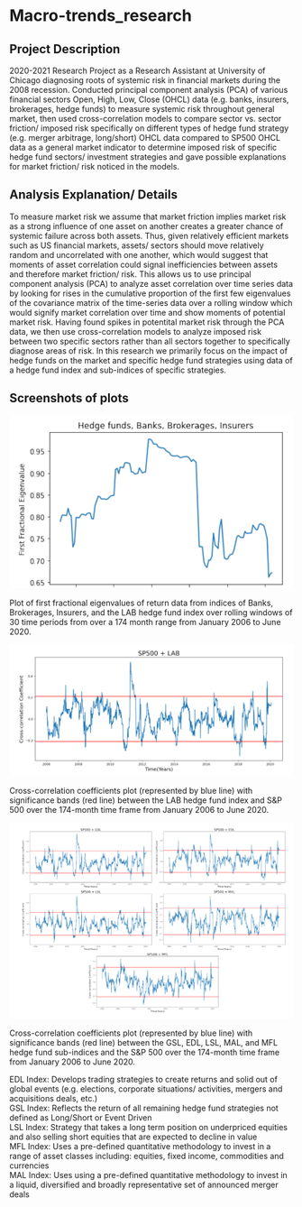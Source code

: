 # Macro-trends_research
## Project Description

2020-2021 Research Project as a Research Assistant at University of Chicago diagnosing roots of systemic risk in financial markets during the 2008 recession.
Conducted principal component analysis (PCA) of various financial sectors Open, High, Low, Close (OHCL) data (e.g. banks, insurers, brokerages, hedge funds)
to measure systemic risk throughout general market, then used cross-correlation models to compare sector vs. sector friction/ imposed risk specifically on
different types of hedge fund strategy (e.g. merger arbitrage, long/short) OHCL data compared to SP500 OHCL data as a general market indicator to determine
imposed risk of specific hedge fund sectors/ investment strategies and gave possible explanations for market friction/ risk noticed in the models.

## Analysis Explanation/ Details

To measure market risk we assume that market friction implies market risk as a strong influence of one asset on another creates a greater chance of systemic failure
across both assets. Thus, given relatively efficient markets such as US financial markets, assets/ sectors should move relatively random and uncorrelated with one
another, which would suggest that moments of asset correlation could signal inefficiencies between assets and therefore market friction/ risk. This allows us to use
principal component analysis (PCA) to analyze asset correlation over time series data by looking for rises in the cumulative proportion of the first few eigenvalues of
the covariance matrix of the time-series data over a rolling window which would signify market correlation over time and show moments of potential market risk. Having
found spikes in potentital market risk through the PCA data, we then use cross-correlation models to analyze imposed risk between two specific sectors rather than all
sectors together to specifically diagnose areas of risk. In this research we primarily focus on the impact of hedge funds on the market and specific hedge fund
strategies using data of a hedge fund index and sub-indices of specific strategies. 

## Screenshots of plots

![plot](./General_financial_market_PCA_plot.png)

Plot of first fractional eigenvalues of return data from indices of Banks, Brokerages, Insurers, and
the LAB hedge fund index over rolling windows of 30 time periods from over a 174 month range from January 2006 to June 2020.

![plot](./Hedge_fund_index_autocorrelation_plot.png)

Cross-correlation coefficients plot (represented by blue line) with significance bands (red line)
between the LAB hedge fund index and S&P 500 over the 174-month time frame from January 2006 to June 2020.


![plot](./Hedge_fund_sub_indices_autocorrelation_plots.png)

Cross-correlation coefficients plot (represented by blue line) with significance bands (red line)
between the GSL, EDL, LSL, MAL, and MFL hedge fund sub-indices and the S&P 500 over the 174-month
time frame from January 2006 to June 2020.

EDL Index: Develops trading strategies to create returns and solid out of global events (e.g. elections,
corporate situations/ activities, mergers and acquisitions deals, etc.)
<br>
GSL Index: Reflects the return of all remaining hedge fund strategies not defined as Long/Short or Event
Driven
<br>
LSL Index: Strategy that takes a long term position on underpriced equities and also selling short equities
that are expected to decline in value
<br>
MFL Index: Uses a pre-defined quantitative methodology to invest in a range of asset classes including:
equities, fixed income, commodities and currencies
<br>
MAL Index: Uses using a pre-defined quantitative methodology to invest in a liquid, diversified and
broadly representative set of announced merger deals
